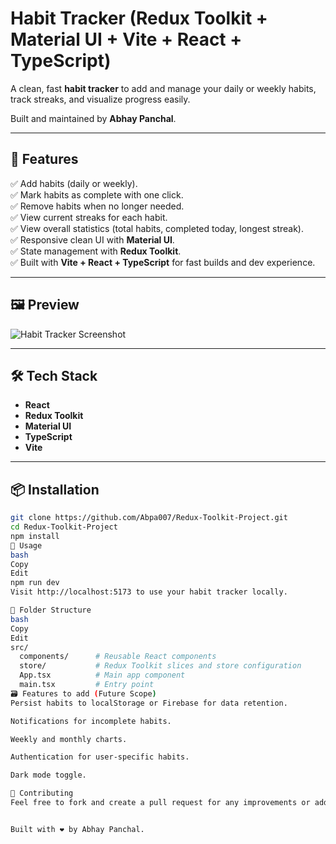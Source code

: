 # Habit Tracker (Redux Toolkit + Material UI + Vite + React + TypeScript)

A clean, fast **habit tracker** to add and manage your daily or weekly habits, track streaks, and visualize progress easily.

Built and maintained by **Abhay Panchal**.

---

## 🚀 Features

✅ Add habits (daily or weekly).  
✅ Mark habits as complete with one click.  
✅ Remove habits when no longer needed.  
✅ View current streaks for each habit.  
✅ View overall statistics (total habits, completed today, longest streak).  
✅ Responsive clean UI with **Material UI**.  
✅ State management with **Redux Toolkit**.  
✅ Built with **Vite + React + TypeScript** for fast builds and dev experience.

---

## 🖼️ Preview

![Habit Tracker Screenshot](./path/to/your/screenshot.png)

---

## 🛠️ Tech Stack

- **React**
- **Redux Toolkit**
- **Material UI**
- **TypeScript**
- **Vite**

---

## 📦 Installation

```bash
git clone https://github.com/Abpa007/Redux-Toolkit-Project.git
cd Redux-Toolkit-Project
npm install
🚩 Usage
bash
Copy
Edit
npm run dev
Visit http://localhost:5173 to use your habit tracker locally.

📂 Folder Structure
bash
Copy
Edit
src/
  components/      # Reusable React components
  store/           # Redux Toolkit slices and store configuration
  App.tsx          # Main app component
  main.tsx         # Entry point
🗃️ Features to add (Future Scope)
Persist habits to localStorage or Firebase for data retention.

Notifications for incomplete habits.

Weekly and monthly charts.

Authentication for user-specific habits.

Dark mode toggle.

🤝 Contributing
Feel free to fork and create a pull request for any improvements or additional features.


Built with ❤️ by Abhay Panchal.